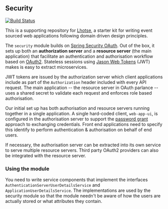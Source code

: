 ## Security
[![Build Status](https://travis-ci.com/everest-engineering/lhotse-security.svg?branch=master)](https://travis-ci.com/everest-engineering/lhotse-security)

This is a supporting repository for [Lhotse](https://github.com/everest-engineering/lhotse), a starter kit for writing event sourced web applications following domain driven design principles.

The `security` module builds on 
[Spring Security OAuth](https://projects.spring.io/spring-security-oauth/docs/oauth2.html).
Out of the box, it sets up both an __authorization server__ and a __resource server__ (the main application) that 
facilitate an authentication and authorisation workflow based on [OAuth2](https://oauth.net/2/). Stateless sessions 
using [Jason Web Tokens](https://jwt.io/) (JWT) makes is easy to extract microservices.

JWT tokens are issued by the authorization server which client applications include as part of the `Authorization`
header included with every API request. The main application -- the resource server in OAuth parlance -- uses a shared
secret to validate each request and enforces role based authorisation.

Our initial set up has both authorisation and resource servers running together in a single application.  A single 
hard-coded client, `web-app-ui`, is configured in the authorisation server to support the 
[password grant](https://oauth.net/2/grant-types/password/) approach to exchanging credentials. Front end applications 
need to specify this identify to perform authentication & authorisation on behalf of end users.

If necessary, the authorisation server can be extracted into its own service to serve multiple resource servers. Third
party OAuth2 providers can also be integrated with the resource server.

### Using the module
You need to write service components that implement the interfaces `AuthenticationServerUserDetailsService` 
and `ApplicationUserDetailsService`. The implementations are used by the security module so that the module needn't be
aware of how the users are actually stored or what attributes they contain.

